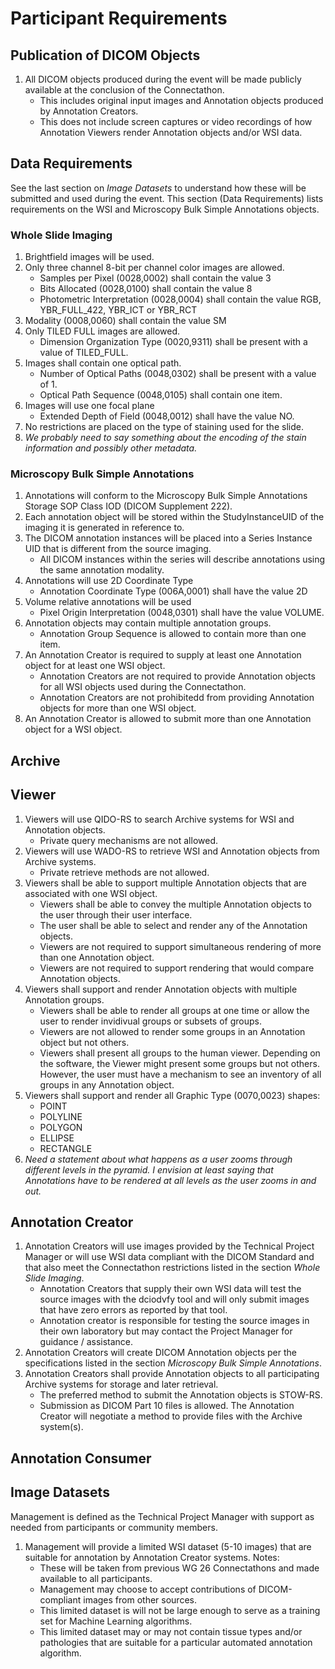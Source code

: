 # Participant Requirements

## Publication of DICOM Objects
1. All DICOM objects produced during the event will be made publicly available at the conclusion of the Connectathon.
   - This includes original input images and Annotation objects produced by Annotation Creators.
   - This does not include screen captures or video recordings of how Annotation Viewers render Annotation objects and/or WSI data.

## Data Requirements
See the last section on *Image Datasets* to understand how these will be submitted and used during the event.
This section (Data Requirements) lists requirements on the WSI and Microscopy Bulk Simple Annotations objects.

### Whole Slide Imaging
1. Brightfield images will be used.
2. Only three channel 8-bit per channel color images are allowed.
   - Samples per Pixel (0028,0002) shall contain the value 3
   - Bits Allocated (0028,0100) shall contain the value 8
   - Photometric Interpretation (0028,0004) shall contain the value RGB, YBR_FULL_422, YBR_ICT or YBR_RCT
3. Modality (0008,0060) shall contain the value SM
4. Only TILED FULL images are allowed.
   - Dimension Organization Type (0020,9311) shall be present with a value of TILED_FULL.
5. Images shall contain one optical path.
   - Number of Optical Paths (0048,0302) shall be present with a value of 1.
   - Optical Path Sequence (0048,0105) shall contain one item.
6. Images will use one focal plane 
   - Extended Depth of Field (0048,0012) shall have the value NO.
7. No restrictions are placed on the type of staining used for the slide.
8. *We probably need to say something about the encoding of the stain information and possibly other metadata.*

### Microscopy Bulk Simple Annotations
1. Annotations will conform to the Microscopy Bulk Simple Annotations Storage SOP Class IOD (DICOM Supplement 222).
2. Each annotation object will be stored within the StudyInstanceUID of the imaging it is generated in reference to.
3. The DICOM annotation instances will be placed into a Series Instance UID that is different from the source imaging.
   - All DICOM instances within the series will describe annotations using the same annotation modality.
4. Annotations will use 2D Coordinate Type
   - Annotation Coordinate Type (006A,0001) shall have the value 2D
5. Volume relative annotations will be used
   - Pixel Origin Interpretation (0048,0301) shall have the value VOLUME.
6. Annotation objects may contain multiple annotation groups.
   - Annotation Group Sequence is allowed to contain more than one item.
7. An Annotation Creator is required to supply at least one Annotation object for at least one WSI object.
   - Annotation Creators are not required to provide Annotation objects for all WSI objects used during the Connectathon.
   - Annotation Creators are not prohibitedd from providing Annotation objects for more than one WSI object.
8. An Annotation Creator is allowed to submit more than one Annotation object for a WSI object.

## Archive

## Viewer
1. Viewers will use QIDO-RS to search Archive systems for WSI and Annotation objects.
   - Private query mechanisms are not allowed.
2. Viewers will use WADO-RS to retrieve WSI and Annotation objects from Archive systems.
   - Private retrieve methods are not allowed.
3. Viewers shall be able to support multiple Annotation objects that are associated with one WSI object.
   - Viewers shall be able to convey the multiple Annotation objects to the user through their user interface.
   - The user shall be able to select and render any of the Annotation objects.
   - Viewers are not required to support simultaneous rendering of more than one Annotation object.
   - Viewers are not required to support rendering that would compare Annotation objects.
4. Viewers shall support and render Annotation objects with multiple Annotation groups.
   - Viewers shall be able to render all groups at one time or allow the user to render invidivual groups or subsets of groups.
   - Viewers are not allowed to render some groups in an Annotation object but not others.
   - Viewers shall present all groups to the human viewer. Depending on the software, the Viewer might present some groups but not others. However, the user must have a mechanism to see an inventory of all groups in any Annotation object.
5. Viewers shall support and render all Graphic Type (0070,0023) shapes:
   - POINT
   - POLYLINE
   - POLYGON
   - ELLIPSE
   - RECTANGLE
6. *Need a statement about what happens as a user zooms through different levels in the pyramid. I envision at least saying that Annotations have to be rendered at all levels as the user zooms in and out.*


## Annotation Creator

1. Annotation Creators will use images provided by the Technical Project Manager or will use WSI data compliant with the DICOM Standard and that also meet the Connectathon restrictions listed in the section *Whole Slide Imaging*.
   - Annotation Creators that supply their own WSI data will test the source images with the dciodvfy tool and will only submit images that have zero errors as reported by that tool.
   - Annotation creator is responsible for testing the source images in their own laboratory but may contact the Project Manager for guidance / assistance.
2. Annotation Creators will create DICOM Annotation objects per the specifications listed in the section *Microscopy Bulk Simple Annotations*.
3. Annotation Creators shall provide Annotation objects to all participating Archive systems for storage and later retrieval.
   - The preferred method to submit the Annotation objects is STOW-RS.
   - Submission as DICOM Part 10 files is allowed. The Annotation Creator will negotiate a method to provide files with the Archive system(s).

## Annotation Consumer

## Image Datasets
Management is defined as the Technical Project Manager with support as needed from participants or community members.

1. Management will provide a limited WSI dataset (5-10 images) that are suitable for annotation by Annotation Creator systems. Notes:
   - These will be taken from previous WG 26 Connectathons and made available to all participants.
   - Management may choose to accept contributions of DICOM-compliant images from other sources.
   - This limited dataset is will not be large enough to serve as a training set for Machine Learning algorithms.
   - This limited dataset may or may not contain tissue types and/or pathologies that are suitable for a particular automated annotation algorithm.